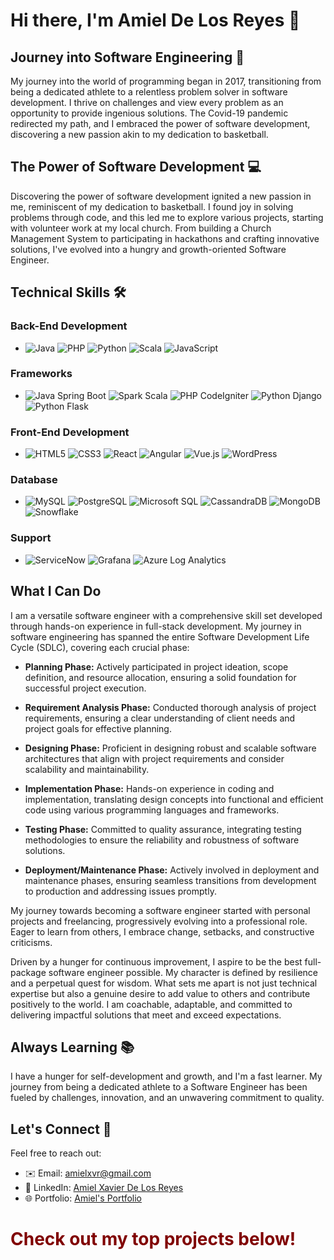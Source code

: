# Hi there, I'm Amiel De Los Reyes 👋

## Journey into Software Engineering 🚀

My journey into the world of programming began in 2017, transitioning from being a dedicated athlete to a relentless problem solver in software development. I thrive on challenges and view every problem as an opportunity to provide ingenious solutions. The Covid-19 pandemic redirected my path, and I embraced the power of software development, discovering a new passion akin to my dedication to basketball.

## The Power of Software Development 💻

Discovering the power of software development ignited a new passion in me, reminiscent of my dedication to basketball. I found joy in solving problems through code, and this led me to explore various projects, starting with volunteer work at my local church. From building a Church Management System to participating in hackathons and crafting innovative solutions, I've evolved into a hungry and growth-oriented Software Engineer.

## Technical Skills 🛠️

### Back-End Development
- ![Java](https://img.shields.io/badge/Java-007396?style=for-the-badge&logo=java&logoColor=white) ![PHP](https://img.shields.io/badge/PHP-777BB4?style=for-the-badge&logo=php&logoColor=white) ![Python](https://img.shields.io/badge/Python-3776AB?style=for-the-badge&logo=python&logoColor=white) ![Scala](https://img.shields.io/badge/Scala-DC322F?style=for-the-badge&logo=scala&logoColor=white) ![JavaScript](https://img.shields.io/badge/JavaScript-F7DF1E?style=for-the-badge&logo=javascript&logoColor=black)

### Frameworks
- ![Java Spring Boot](https://img.shields.io/badge/Java_Spring_Boot-6DB33F?style=for-the-badge&logo=spring&logoColor=white) ![Spark Scala](https://img.shields.io/badge/Spark_Scala-E25A1C?style=for-the-badge&logo=apache-spark&logoColor=white) ![PHP CodeIgniter](https://img.shields.io/badge/PHP_CodeIgniter-EE4623?style=for-the-badge&logo=codeigniter&logoColor=white) ![Python Django](https://img.shields.io/badge/Python_Django-092E20?style=for-the-badge&logo=django&logoColor=white) ![Python Flask](https://img.shields.io/badge/Python_Flask-000000?style=for-the-badge&logo=flask&logoColor=white)

### Front-End Development
- ![HTML5](https://img.shields.io/badge/HTML5-E34F26?style=for-the-badge&logo=html5&logoColor=white) ![CSS3](https://img.shields.io/badge/CSS3-1572B6?style=for-the-badge&logo=css3&logoColor=white) ![React](https://img.shields.io/badge/React-61DAFB?style=for-the-badge&logo=react&logoColor=black) ![Angular](https://img.shields.io/badge/Angular-DD0031?style=for-the-badge&logo=angular&logoColor=white) ![Vue.js](https://img.shields.io/badge/Vue.js-4FC08D?style=for-the-badge&logo=vue.js&logoColor=white) ![WordPress](https://img.shields.io/badge/WordPress-21759B?style=for-the-badge&logo=wordpress&logoColor=white)

### Database
- ![MySQL](https://img.shields.io/badge/MySQL-4479A1?style=for-the-badge&logo=mysql&logoColor=white) ![PostgreSQL](https://img.shields.io/badge/PostgreSQL-336791?style=for-the-badge&logo=postgresql&logoColor=white) ![Microsoft SQL](https://img.shields.io/badge/Microsoft_SQL-CC2927?style=for-the-badge&logo=microsoft-sql-server&logoColor=white) ![CassandraDB](https://img.shields.io/badge/CassandraDB-1287B1?style=for-the-badge&logo=apache-cassandra&logoColor=white) ![MongoDB](https://img.shields.io/badge/MongoDB-47A248?style=for-the-badge&logo=mongodb&logoColor=white) ![Snowflake](https://img.shields.io/badge/Snowflake-258BF9?style=for-the-badge&logo=snowflake&logoColor=white)

### Support
- ![ServiceNow](https://img.shields.io/badge/ServiceNow-000000?style=for-the-badge&logo=servicenow&logoColor=white) ![Grafana](https://img.shields.io/badge/Grafana-F46800?style=for-the-badge&logo=grafana&logoColor=white) ![Azure Log Analytics](https://img.shields.io/badge/Azure_Log_Analytics-0078D4?style=for-the-badge&logo=microsoft-azure&logoColor=white)


## What I Can Do

I am a versatile software engineer with a comprehensive skill set developed through hands-on experience in full-stack development. My journey in software engineering has spanned the entire Software Development Life Cycle (SDLC), covering each crucial phase:

- **Planning Phase:** Actively participated in project ideation, scope definition, and resource allocation, ensuring a solid foundation for successful project execution.

- **Requirement Analysis Phase:** Conducted thorough analysis of project requirements, ensuring a clear understanding of client needs and project goals for effective planning.

- **Designing Phase:** Proficient in designing robust and scalable software architectures that align with project requirements and consider scalability and maintainability.

- **Implementation Phase:** Hands-on experience in coding and implementation, translating design concepts into functional and efficient code using various programming languages and frameworks.

- **Testing Phase:** Committed to quality assurance, integrating testing methodologies to ensure the reliability and robustness of software solutions.

- **Deployment/Maintenance Phase:** Actively involved in deployment and maintenance phases, ensuring seamless transitions from development to production and addressing issues promptly.

My journey towards becoming a software engineer started with personal projects and freelancing, progressively evolving into a professional role. Eager to learn from others, I embrace change, setbacks, and constructive criticisms.

Driven by a hunger for continuous improvement, I aspire to be the best full-package software engineer possible. My character is defined by resilience and a perpetual quest for wisdom. What sets me apart is not just technical expertise but also a genuine desire to add value to others and contribute positively to the world. I am coachable, adaptable, and committed to delivering impactful solutions that meet and exceed expectations.

## Always Learning 📚

I have a hunger for self-development and growth, and I'm a fast learner. My journey from being a dedicated athlete to a Software Engineer has been fueled by challenges, innovation, and an unwavering commitment to quality.

## Let's Connect 🤝

Feel free to reach out:
- ✉️ Email: [amielxvr@gmail.com](mailto:amielxvr@gmail.com)
- 💼 LinkedIn: [Amiel Xavier De Los Reyes](https://www.linkedin.com/in/amiel-xavier-de-los-reyes-567096219/)
- 🌐 Portfolio: [Amiel's Portfolio](https://amiel-delosreyes-resume.netlify.app/)

<h1 style="color: maroon;">Check out my top projects below!</h1>

